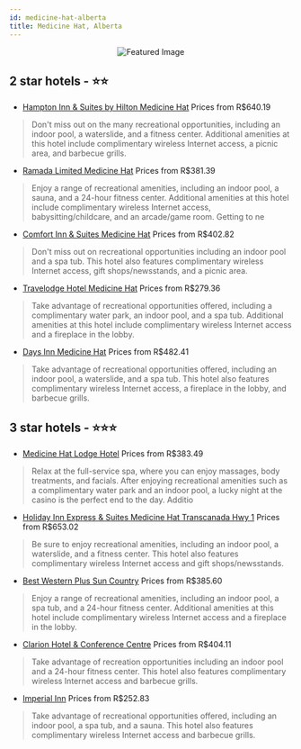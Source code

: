 ```yaml
---
id: medicine-hat-alberta
title: Medicine Hat, Alberta
---
```


<center><img src="https://i.travelapi.com/hotels/1000000/10000/6800/6704/b51bdcec_z.jpg" alt="Featured Image" /></center>


##  2 star hotels - ⭐️⭐️

-    [Hampton Inn & Suites by Hilton Medicine Hat](https://us.hurb.com/hotels/medicine-hat/hampton-inn-suites-by-hilton-medicine-hat-JNP-JP631652?cmp=18055) Prices from R$640.19
   > Don't miss out on the many recreational opportunities, including an indoor pool, a waterslide, and a fitness center. Additional amenities at this hotel include complimentary wireless Internet access, a picnic area, and barbecue grills.
-    [Ramada Limited Medicine Hat](https://us.hurb.com/hotels/medicine-hat/ramada-limited-medicine-hat-JNP-JP091017?cmp=18055) Prices from R$381.39
   > Enjoy a range of recreational amenities, including an indoor pool, a sauna, and a 24-hour fitness center. Additional amenities at this hotel include complimentary wireless Internet access, babysitting/childcare, and an arcade/game room. Getting to ne
-    [Comfort Inn & Suites Medicine Hat](https://us.hurb.com/hotels/medicine-hat/comfort-inn-suites-medicine-hat-JNP-JP049684?cmp=18055) Prices from R$402.82
   > Don't miss out on recreational opportunities including an indoor pool and a spa tub. This hotel also features complimentary wireless Internet access, gift shops/newsstands, and a picnic area.
-    [Travelodge Hotel Medicine Hat](https://us.hurb.com/hotels/medicine-hat/travelodge-hotel-medicine-hat-JNP-JP142854?cmp=18055) Prices from R$279.36
   > Take advantage of recreational opportunities offered, including a complimentary water park, an indoor pool, and a spa tub. Additional amenities at this hotel include complimentary wireless Internet access and a fireplace in the lobby.
-    [Days Inn Medicine Hat](https://us.hurb.com/hotels/medicine-hat/days-inn-medicine-hat-JNP-JP398013?cmp=18055) Prices from R$482.41
   > Take advantage of recreational opportunities offered, including an indoor pool, a waterslide, and a spa tub. This hotel also features complimentary wireless Internet access, a fireplace in the lobby, and barbecue grills.

##  3 star hotels - ⭐️⭐️⭐️

-    [Medicine Hat Lodge Hotel](https://us.hurb.com/hotels/medicine-hat/medicine-hat-lodge-hotel-JNP-JP330970?cmp=18055) Prices from R$383.49
   > Relax at the full-service spa, where you can enjoy massages, body treatments, and facials. After enjoying recreational amenities such as a complimentary water park and an indoor pool, a lucky night at the casino is the perfect end to the day. Additio
-    [Holiday Inn Express & Suites Medicine Hat Transcanada Hwy 1](https://us.hurb.com/hotels/medicine-hat/holiday-inn-express-suites-medicine-hat-transcanada-hwy-1-JNP-JP766408?cmp=18055) Prices from R$653.02
   > Be sure to enjoy recreational amenities, including an indoor pool, a waterslide, and a fitness center. This hotel also features complimentary wireless Internet access and gift shops/newsstands.
-    [Best Western Plus Sun Country](https://us.hurb.com/hotels/medicine-hat/best-western-plus-sun-country-JNP-JP063402?cmp=18055) Prices from R$385.60
   > Enjoy a range of recreational amenities, including an indoor pool, a spa tub, and a 24-hour fitness center. Additional amenities at this hotel include complimentary wireless Internet access and a fireplace in the lobby.
-    [Clarion Hotel & Conference Centre](https://us.hurb.com/hotels/medicine-hat/clarion-hotel-conference-centre-JNP-JP830450?cmp=18055) Prices from R$404.11
   > Take advantage of recreation opportunities including an indoor pool and a 24-hour fitness center. This hotel also features complimentary wireless Internet access and barbecue grills.
-    [Imperial Inn](https://us.hurb.com/hotels/medicine-hat/imperial-inn-JNP-JP199150?cmp=18055) Prices from R$252.83
   > Take advantage of recreational opportunities offered, including an indoor pool, a spa tub, and a sauna. This hotel also features complimentary wireless Internet access and barbecue grills.
